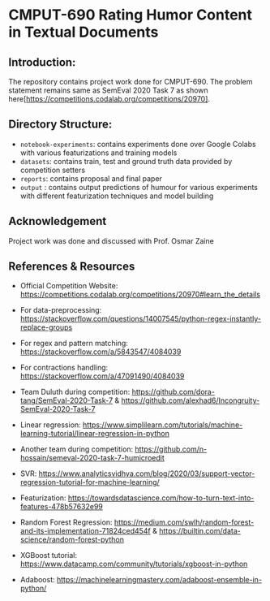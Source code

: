 # CMPUT-690 Rating Humor Content in Textual Documents

## Introduction:
The repository contains project work done for CMPUT-690. The problem statement remains same as SemEval 2020 Task 7 as shown here[https://competitions.codalab.org/competitions/20970].

## Directory Structure:
- `notebook-experiments`: contains experiments done over Google Colabs with various featurizations and training models
- `datasets`: contains train, test and ground truth data provided by competition setters 
- `reports`: contains proposal and final paper
- `output` : contains output predictions of humour for various experiments with different featurization techniques and model building

## Acknowledgement 
Project work was done and discussed with Prof. Osmar Zaine

## References & Resources 
- Official Competition Website: https://competitions.codalab.org/competitions/20970#learn_the_details

- For data-preprocessing: https://stackoverflow.com/questions/14007545/python-regex-instantly-replace-groups

- For regex and pattern matching: https://stackoverflow.com/a/5843547/4084039

- For contractions handling: https://stackoverflow.com/a/47091490/4084039

- Team Duluth during competition: https://github.com/dora-tang/SemEval-2020-Task-7 & https://github.com/alexhad6/Incongruity-SemEval-2020-Task-7

- Linear regression: https://www.simplilearn.com/tutorials/machine-learning-tutorial/linear-regression-in-python

- Another team during competition: https://github.com/n-hossain/semeval-2020-task-7-humicroedit

- SVR: https://www.analyticsvidhya.com/blog/2020/03/support-vector-regression-tutorial-for-machine-learning/

- Featurization: https://towardsdatascience.com/how-to-turn-text-into-features-478b57632e99

- Random Forest Regression: https://medium.com/swlh/random-forest-and-its-implementation-71824ced454f & https://builtin.com/data-science/random-forest-python

- XGBoost tutorial: https://www.datacamp.com/community/tutorials/xgboost-in-python

- Adaboost: https://machinelearningmastery.com/adaboost-ensemble-in-python/
